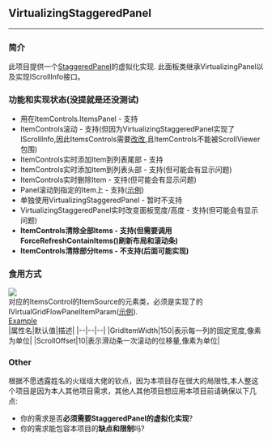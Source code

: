 ## VirtualizingStaggeredPanel
---

### 简介
此项目提供一个[StaggeredPanel](https://docs.microsoft.com/en-us/windows/communitytoolkit/controls/staggeredpanel)的虚拟化实现. 此面板类继承VirtualizingPanel以及实现IScrollInfo接口。

### 功能和实现状态(没提就是还没测试)
* 用在ItemControls.ItemsPanel - 支持
* ItemControls滚动 - 支持(但因为VirtualizingStaggeredPanel实现了IScrollInfo,因此ItemsControls需要[改改](https://github.com/MikiraSora/VirtualizingStaggeredPanel/blob/master/VirtualizingStaggeredPanel.WPFTest/MainWindow.xaml#L37),且ItemControls不能被ScrollViewer包围)
* ItemControls实时添加Item到列表尾部 - 支持
* ItemControls实时添加Item到列表头部 - 支持(但可能会有显示问题)
* ItemControls实时删除Item - 支持(但可能会有显示问题)
* Panel滚动到指定的Item上 - 支持([示例](https://github.com/MikiraSora/VirtualizingStaggeredPanel/blob/master/VirtualizingStaggeredPanel.WPFTest/MainWindow.xaml.cs#L107))
* 单独使用VirtualizingStaggeredPanel - 暂时不支持
* VirtualizingStaggeredPanel实时改变面板宽度/高度 - 支持(但可能会有显示问题)
* **ItemControls清除全部Items - 支持(但需要调用ForceRefreshContainItems()刷新布局和滚动条)**
* **ItemControls清除部分Items - 不支持(后面可能实现)**

### 食用方式
[![](https://img.shields.io/badge/nuget-VirtualizingStaggeredPanel%20-blue)](https://www.nuget.org/packages/VirtualizingStaggeredPanel)<br>
对应的ItemsControl的ItemSource的元素类，必须是实现了的IVirtualGridFlowPanelItemParam([示例](https://github.com/MikiraSora/VirtualizingStaggeredPanel/blob/master/VirtualizingStaggeredPanel.WPFTest/VirtualGridFlowPanelItemParam.cs)).
<br>
[Example](https://github.com/MikiraSora/VirtualizingStaggeredPanel/blob/master/VirtualizingStaggeredPanel.WPFTest/MainWindow.xaml)<br>
|属性名|默认值|描述|
|--|--|--|
|GridItemWidth|150|表示每一列的固定宽度,像素为单位|
|ScrollOffset|10|表示滑动条一次滚动的位移量,像素为单位|


### Other
根据不愿透露姓名的火瑶瑶大佬的钦点，因为本项目存在很大的局限性,本人整这个项目是因为本人其他项目需求，其他人其他项目想应用本项目前请确保以下几点:
* 你的需求是否**必须需要StaggeredPanel的虚拟化实现**?
* 你的需求能包容本项目的**缺点和限制**吗?
